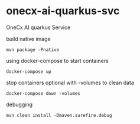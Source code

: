 # onecx-ai-quarkus-svc
OneCx AI quarkus Service


build native image
```
mvn package -Pnative
```

using docker-compose to start containers

```
docker-compose up
```

stop containers optional with -volumes to clean data

```
docker-compose down -volumes
```


debugging
```
mvn clean install -Dmaven.surefire.debug
```
